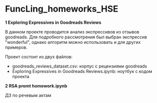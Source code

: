 # FuncLing_homeworks_HSE

**1 Exploring Expressives in Goodreads Reviews**

В данном проекте проводится анализ экспрессивов из отзывов goodreads. Для подробного рассмотрения был выбран экспрессив "wonderful", однако алгоритм можно использовать и для других примеров.

Проект состоит из двух файлов:
- goodreads_reviews_dataset.csv: корпус с рецензиями goodreads 
- Exploring Expressives in Goodreads Reviews.ipynb: ноутбук с кодом проекта

**2 RSA promt homework.ipynb**

ДЗ по речевым актам
